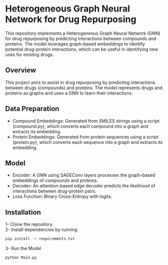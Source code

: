 
# Heterogeneous Graph Neural Network for Drug Repurposing

This repository implements a Heterogeneous Graph Neural Network (GNN) for drug repurposing by predicting interactions between compounds and proteins. The model leverages graph-based embeddings to identify potential drug-protein interactions, which can be useful in identifying new uses for existing drugs.
## Overview

This project aims to assist in drug repurposing by predicting interactions between drugs (compounds) and proteins. The model represents drugs and proteins as graphs and uses a GNN to learn their interactions.
## Data Preparation

- Compound Embeddings: Generated from SMILES strings using a script (compound.py), which converts each compound into a graph and extracts its embedding.
- Protein Embeddings: Generated from protein sequences using a script (protein.py), which converts each sequence into a graph and extracts its embedding.
## Model

- Encoder: A GNN using SAGEConv layers processes the graph-based embeddings of compounds and proteins.
- Decoder: An attention-based edge decoder predicts the likelihood of interactions between drug-protein pairs.
- Loss Function: Binary Cross-Entropy with logits.
## Installation

1- Clone the repository\
2- Install dependencies by running 
``` bash
pip install -r requirements.txt
```
3- Run the Model
``` bash
python Main.py
```
